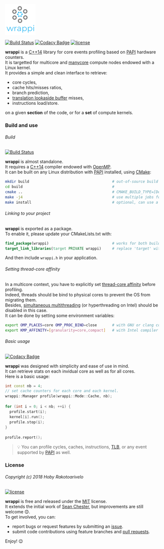 <img src="docs/figures/logo.png" alt="logo" width="100">

[![Build Status](https://travis-ci.com/hobywan/wrappi.svg?branch=master)](https://travis-ci.com/hobywan/wrappi)
[![Codacy Badge](https://api.codacy.com/project/badge/Grade/97ca452a233a4ca8b0b6ba82f56fd040)](https://www.codacy.com?utm_source=github.com&amp;utm_medium=referral&amp;utm_content=hobywan/wrappi&amp;utm_campaign=Badge_Grade)
[![license](https://img.shields.io/badge/license-MIT-green.svg)](https://opensource.org/licenses/MIT)

**wrappi** is a [C++14](https://isocpp.org/wiki/faq/cpp14-language) library for core events profiling based on [PAPI](http://icl.utk.edu/papi/) hardware counters.  
It is targetted for multicore and [manycore](https://en.wikipedia.org/wiki/Manycore_processor) compute nodes endowed with a Linux kernel.  
It provides a simple and clean interface to retrieve:

* core cycles,
* cache hits/misses ratios,
* branch prediction,
* [translation lookaside buffer](https://en.wikipedia.org/wiki/Translation_lookaside_buffer) misses,
* instructions load/store.

on a given **section** of the code, or for a **set** of compute kernels.  

### Build and use
###### Build

[![Build Status](https://travis-ci.com/hobywan/wrappi.svg?branch=master)](https://travis-ci.com/hobywan/wrappi)

**wrappi** is almost standalone.  
It requires a [C++14](https://isocpp.org/wiki/faq/cpp14-language) compiler endowed with [OpenMP](https://www.openmp.org).  
It can be built on any Linux distribution with [PAPI](http://icl.utk.edu/papi/) installed, using [CMake](https://cmake.org):  

``` bash
mkdir build                                      # out-of-source build recommended
cd build                                         #
cmake ..                                         # CMAKE_BUILD_TYPE=[Debug|Release]
make -j4                                         # use multiple jobs for compilation
make install                                     # optional, can use a prefix
```

###### Linking to your project
**wrappi** is exported as a package.  
To enable it, please update your CMakeLists.txt with:

``` cmake
find_package(wrappi)                             # works for both build/install trees
target_link_libraries(target PRIVATE wrappi)     # replace 'target' with your library/binary
```
And then include `wrappi.h` in your application.  

###### Setting thread-core affinity

In a multicore context, you have to explicitly set [thread-core affinity](https://eli.thegreenplace.net/2016/c11-threads-affinity-and-hyperthreading/) before profiling.  
Indeed, threads should be bind to physical cores to prevent the OS from migrating them.  
Besides, [simultaneous multithreading](https://en.wikipedia.org/wiki/Simultaneous_multithreading) (or hyperthreading on Intel) should be disabled in this case.  
It can be done by setting some environment variables:

```bash
export OMP_PLACES=core OMP_PROC_BIND=close       # with GNU or clang compiler
export KMP_AFFINITY=[granularity=core,compact]   # with Intel compiler  
```

###### Basic usage

[![Codacy Badge](https://api.codacy.com/project/badge/Grade/97ca452a233a4ca8b0b6ba82f56fd040)](https://www.codacy.com?utm_source=github.com&amp;utm_medium=referral&amp;utm_content=hobywan/wrappi&amp;utm_campaign=Badge_Grade)

**wrappi** was designed with simplicity and ease of use in mind.  
It can retrieve stats on each invidual core as well as for all cores.  
Here is a basic usage:

``` c++
int const nb = 4;
// set cache counters for each core and each kernel.
wrappi::Manager profile(wrappi::Mode::Cache, nb);   

for (int i = 0; i < nb; ++i) {                       
  profile.start(i);                               
  kernel[i].run();                                
  profile.stop(i);                               
}

profile.report();
```
>💡 You can profile cycles, caches, instructions, [TLB](https://en.wikipedia.org/wiki/Translation_lookaside_buffer), or any event supported by [PAPI](http://icl.utk.edu/papi/) as well.

### License
###### Copyright (c) 2018 Hoby Rakotoarivelo

[![license](https://img.shields.io/badge/license-MIT-green.svg)](https://opensource.org/licenses/MIT)

**wrappi** is free and released under the [MIT](https://opensource.org/licenses/MIT) license.  
It extends the initial work of [Sean Chester](https://github.com/sean-chester/papi-wrapper), but improvements are still welcome 😊.  
To get involved, you can:

-    report bugs or request features by submitting an [issue](https://github.com/hobywan/trinity/issues).
-    submit code contributions using feature branches and [pull requests](https://github.com/hobywan/trinity/pulls).

Enjoy! 😉
